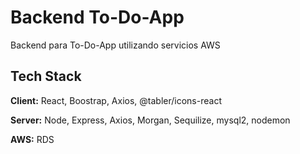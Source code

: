 # Backend To-Do-App

Backend para To-Do-App utilizando servicios AWS

## Tech Stack

**Client:** React, Boostrap, Axios, @tabler/icons-react

**Server:** Node, Express, Axios, Morgan, Sequilize, mysql2, nodemon

**AWS:** RDS
